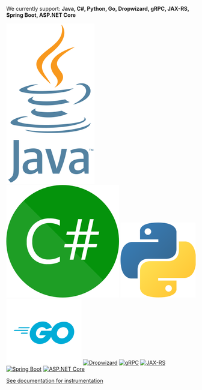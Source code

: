 We currently support: **Java, C#, Python, Go, Dropwizard, gRPC, JAX-RS, Spring Boot, ASP.NET Core**

<a href="https://github.com/wavefrontHQ/wavefront-opentracing-sdk-java" target="_blank">![Java](images/java_icon.png "Java code instrumentation documentation")</a>
<a href="https://github.com/wavefrontHQ/wavefront-opentracing-sdk-csharp" target="_blank">![C#](images/csharp_icon.png "C# code instrumentation documentation")</a>
<a href="https://github.com/wavefrontHQ/wavefront-opentracing-sdk-python" target="_blank">![Python](images/python_icon.png "Python code instrumentation documentation")</a>
<a href="https://github.com/wavefrontHQ/wavefront-opentracing-sdk-go" target="_blank">![Go](images/go_icon.png "Go code instrumentation documentation")</a>
<a href="https://github.com/wavefrontHQ/wavefront-jersey-sdk-java" target="_blank">![Dropwizard](images/dropwizard_icon.png "Dropwizard code instrumentation documentation")</a>
<a href="https://github.com/wavefrontHQ/wavefront-gRPC-sdk-java" target="_blank">![gRPC](images/grpc_icon.png "gRPC code instrumentation documentation")</a>
<a href="https://github.com/wavefrontHQ/wavefront-jaxrs-sdk-java" target="_blank">![JAX-RS](images/jax-rs_icon.png "JAX-RS code instrumentation documentation")</a>
<a href="https://github.com/wavefrontHQ/wavefront-jersey-sdk-java" target="_blank">![Spring Boot](images/spring-boot_icon.png "Spring Boot code instrumentation documentation")</a>
<a href="https://github.com/wavefrontHQ/wavefront-aspnetcore-sdk-csharp" target="_blank">![ASP.NET Core](images/aspnet-core_icon.png "ASP.NET Core code instrumentation documentation")</a>

<a href="https://docs.wavefront.com/tracing_instrumenting_frameworks.html" target="_blank">See documentation for instrumentation <clr-icon shape="pop-out" /></a>
